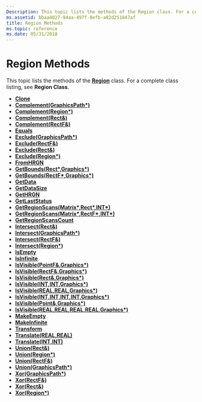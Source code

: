 ```yaml
---
Description: This topic lists the methods of the Region class. For a complete class listing, see Region Class.
ms.assetid: bbaa4027-94aa-497f-8efb-a82d251847af
title: Region Methods
ms.topic: reference
ms.date: 05/31/2018
---
```


# Region Methods

This topic lists the methods of the [**Region**](/windows/desktop/api/gdiplusheaders/nl-gdiplusheaders-region) class. For a complete class listing, see **Region Class**.

-   [**Clone**](/windows/desktop/api/Gdiplusheaders/nf-gdiplusheaders-region-clone)
-   [**Complement(GraphicsPath\*)**](https://msdn.microsoft.com/library/ms534829(v=VS.85).aspx)
-   [**Complement(Region\*)**](https://msdn.microsoft.com/library/ms534917(v=VS.85).aspx)
-   [**Complement(Rect&)**](https://msdn.microsoft.com/library/ms534918(v=VS.85).aspx)
-   [**Complement(RectF&)**](https://msdn.microsoft.com/library/ms534919(v=VS.85).aspx)
-   [**Equals**](/windows/desktop/api/Gdiplusheaders/nf-gdiplusheaders-region-equals)
-   [**Exclude(GraphicsPath\*)**](https://msdn.microsoft.com/library/ms534820(v=VS.85).aspx)
-   [**Exclude(RectF&)**](https://msdn.microsoft.com/library/ms534823(v=VS.85).aspx)
-   [**Exclude(Rect&)**](https://msdn.microsoft.com/library/ms534825(v=VS.85).aspx)
-   [**Exclude(Region\*)**](https://msdn.microsoft.com/library/ms534827(v=VS.85).aspx)
-   [**FromHRGN**](/windows/desktop/api/Gdiplusheaders/nf-gdiplusheaders-region-fromhrgn)
-   [**GetBounds(Rect\*,Graphics\*)**](https://msdn.microsoft.com/library/ms534816(v=VS.85).aspx)
-   [**GetBounds(RectF\*,Graphics\*)**](https://msdn.microsoft.com/library/ms534818(v=VS.85).aspx)
-   [**GetData**](/windows/desktop/api/Gdiplusheaders/nf-gdiplusheaders-region-getdata)
-   [**GetDataSize**](/windows/desktop/api/Gdiplusheaders/nf-gdiplusheaders-region-getdatasize)
-   [**GetHRGN**](/windows/desktop/api/Gdiplusheaders/nf-gdiplusheaders-region-gethrgn)
-   [**GetLastStatus**](/windows/desktop/api/Gdiplusheaders/nf-gdiplusheaders-region-getlaststatus)
-   [**GetRegionScans(Matrix\*,Rect\*,INT\*)**](https://msdn.microsoft.com/library/ms534812(v=VS.85).aspx)
-   [**GetRegionScans(Matrix\*,RectF\*,INT\*)**](https://msdn.microsoft.com/library/ms534814(v=VS.85).aspx)
-   [**GetRegionScansCount**](/windows/desktop/api/Gdiplusheaders/nf-gdiplusheaders-region-getregionscanscount)
-   [**Intersect(Rect&)**](https://msdn.microsoft.com/library/ms534804(v=VS.85).aspx)
-   [**Intersect(GraphicsPath\*)**](https://msdn.microsoft.com/library/ms534806(v=VS.85).aspx)
-   [**Intersect(RectF&)**](https://msdn.microsoft.com/library/ms534808(v=VS.85).aspx)
-   [**Intersect(Region\*)**](https://msdn.microsoft.com/library/ms534810(v=VS.85).aspx)
-   [**IsEmpty**](/windows/desktop/api/Gdiplusheaders/nf-gdiplusheaders-region-isempty)
-   [**IsInfinite**](/windows/desktop/api/Gdiplusheaders/nf-gdiplusheaders-region-isinfinite)
-   [**IsVisible(PointF&,Graphics\*)**](https://msdn.microsoft.com/library/ms534795(v=VS.85).aspx)
-   [**IsVisible(RectF&,Graphics\*)**](https://msdn.microsoft.com/library/ms534796(v=VS.85).aspx)
-   [**IsVisible(Rect&,Graphics\*)**](https://msdn.microsoft.com/library/ms534797(v=VS.85).aspx)
-   [**IsVisible(INT,INT,Graphics\*)**](https://msdn.microsoft.com/library/ms534798(v=VS.85).aspx)
-   [**IsVisible(REAL,REAL,Graphics\*)**](https://msdn.microsoft.com/library/ms534799(v=VS.85).aspx)
-   [**IsVisible(INT,INT,INT,INT,Graphics\*)**](https://msdn.microsoft.com/library/ms534800(v=VS.85).aspx)
-   [**IsVisible(Point&,Graphics\*)**](https://msdn.microsoft.com/library/ms534801(v=VS.85).aspx)
-   [**IsVisible(REAL,REAL,REAL,REAL,Graphics\*)**](https://msdn.microsoft.com/library/ms534802(v=VS.85).aspx)
-   [**MakeEmpty**](/windows/desktop/api/Gdiplusheaders/nf-gdiplusheaders-region-makeempty)
-   [**MakeInfinite**](/windows/desktop/api/Gdiplusheaders/nf-gdiplusheaders-region-makeinfinite)
-   [**Transform**](/windows/desktop/api/Gdiplusheaders/nf-gdiplusheaders-region-transform)
-   [**Translate(REAL,REAL)**](https://msdn.microsoft.com/library/ms534793(v=VS.85).aspx)
-   [**Translate(INT,INT)**](https://msdn.microsoft.com/library/ms534794(v=VS.85).aspx)
-   [**Union(Rect&)**](https://msdn.microsoft.com/library/ms534789(v=VS.85).aspx)
-   [**Union(Region\*)**](https://msdn.microsoft.com/library/ms534790(v=VS.85).aspx)
-   [**Union(RectF&)**](https://msdn.microsoft.com/library/ms534791(v=VS.85).aspx)
-   [**Union(GraphicsPath\*)**](https://msdn.microsoft.com/library/ms534792(v=VS.85).aspx)
-   [**Xor(GraphicsPath\*)**](https://msdn.microsoft.com/library/ms534785(v=VS.85).aspx)
-   [**Xor(RectF&)**](https://msdn.microsoft.com/library/ms534786(v=VS.85).aspx)
-   [**Xor(Rect&)**](https://msdn.microsoft.com/library/ms534787(v=VS.85).aspx)
-   [**Xor(Region\*)**](https://msdn.microsoft.com/library/ms534788(v=VS.85).aspx)

 

 




